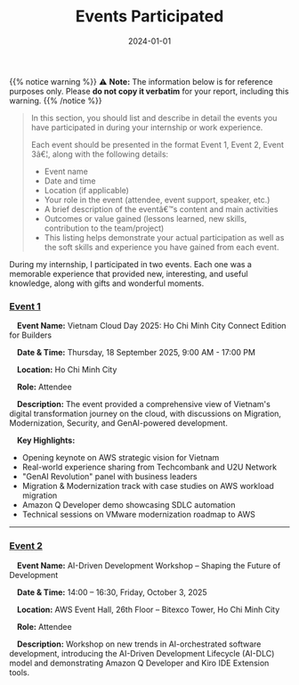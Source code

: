 ﻿---
title: "Events Participated"
date: "2024-01-01"
weight: 4
chapter: false
pre: " <b> 4. </b> "
---

{{% notice warning %}}
⚠️ **Note:** The information below is for reference purposes only. Please **do not copy it verbatim** for your report, including this warning.
{{% /notice %}}

> In this section, you should list and describe in detail the events you have participated in during your internship or work experience.  
> 
> Each event should be presented in the format Event 1, Event 2, Event 3â€¦, along with the following details:
> * Event name
> * Date and time
> * Location (if applicable)
> * Your role in the event (attendee, event support, speaker, etc.)
> * A brief description of the eventâ€™s content and main activities
> * Outcomes or value gained (lessons learned, new skills, contribution to the team/project)
> * This listing helps demonstrate your actual participation as well as the soft skills and experience you have gained from each event.

During my internship, I participated in two events. Each one was a memorable experience that provided new, interesting, and useful knowledge, along with gifts and wonderful moments.

### [Event 1](4.1-Event1/)  
&emsp;**Event Name:** Vietnam Cloud Day 2025: Ho Chi Minh City Connect Edition for Builders  

&emsp;**Date & Time:** Thursday, 18 September 2025, 9:00 AM - 17:00 PM  

&emsp;**Location:** Ho Chi Minh City  

&emsp;**Role:** Attendee  

&emsp;**Description:** The event provided a comprehensive view of Vietnam's digital transformation journey on the cloud, with discussions on Migration, Modernization, Security, and GenAI-powered development.

&emsp;**Key Highlights:**
- Opening keynote on AWS strategic vision for Vietnam
- Real-world experience sharing from Techcombank and U2U Network
- "GenAI Revolution" panel with business leaders
- Migration & Modernization track with case studies on AWS workload migration
- Amazon Q Developer demo showcasing SDLC automation
- Technical sessions on VMware modernization roadmap to AWS

---

### [Event 2](4.2-Event2/)  
&emsp;**Event Name:** AI-Driven Development Workshop – Shaping the Future of Development  

&emsp;**Date & Time:** 14:00 – 16:30, Friday, October 3, 2025  

&emsp;**Location:** AWS Event Hall, 26th Floor – Bitexco Tower, Ho Chi Minh City  

&emsp;**Role:** Attendee  

&emsp;**Description:** Workshop on new trends in AI-orchestrated software development, introducing the AI-Driven Development Lifecycle (AI-DLC) model and demonstrating Amazon Q Developer and Kiro IDE Extension tools.  


